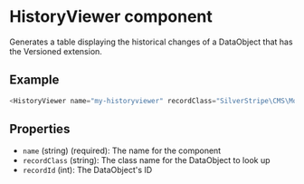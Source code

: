 # HistoryViewer component

Generates a table displaying the historical changes of a DataObject that has the Versioned extension.

## Example
```js
<HistoryViewer name="my-historyviewer" recordClass="SilverStripe\CMS\Model\SiteTree" recordId="123" />
```

## Properties

 * `name` (string) (required): The name for the component
 * `recordClass` (string): The class name for the DataObject to look up
 * `recordId` (int): The DataObject's ID
